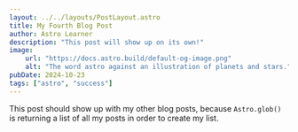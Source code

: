 ```yaml
---
layout: ../../layouts/PostLayout.astro
title: My Fourth Blog Post
author: Astro Learner
description: "This post will show up on its own!"
image:
    url: "https://docs.astro.build/default-og-image.png"
    alt: "The word astro against an illustration of planets and stars."
pubDate: 2024-10-23
tags: ["astro", "success"]
---
```

This post should show up with my other blog posts, because `Astro.glob()` is returning a list of all my posts in order to create my list.

